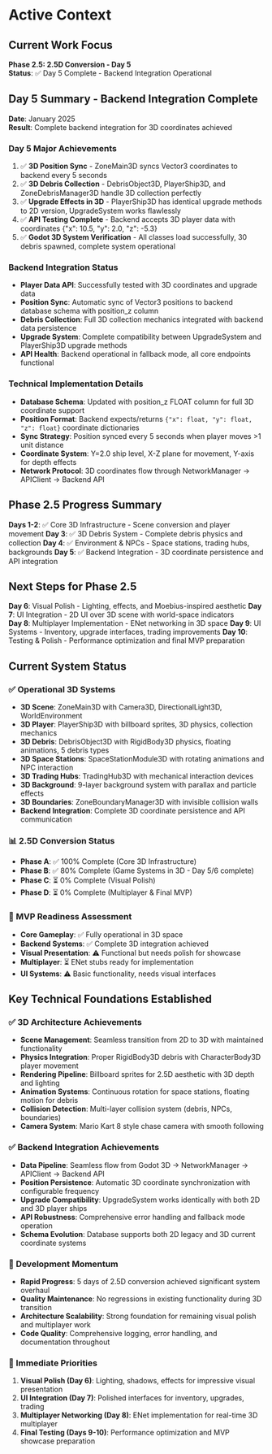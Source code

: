 # Active Context

## Current Work Focus
**Phase 2.5: 2.5D Conversion - Day 5**  
**Status**: ✅ Day 5 Complete - Backend Integration Operational

## Day 5 Summary - Backend Integration Complete
**Date**: January 2025  
**Result**: Complete backend integration for 3D coordinates achieved

### Day 5 Major Achievements
1. ✅ **3D Position Sync** - ZoneMain3D syncs Vector3 coordinates to backend every 5 seconds
2. ✅ **3D Debris Collection** - DebrisObject3D, PlayerShip3D, and ZoneDebrisManager3D handle 3D collection perfectly
3. ✅ **Upgrade Effects in 3D** - PlayerShip3D has identical upgrade methods to 2D version, UpgradeSystem works flawlessly
4. ✅ **API Testing Complete** - Backend accepts 3D player data with coordinates {"x": 10.5, "y": 2.0, "z": -5.3}
5. ✅ **Godot 3D System Verification** - All classes load successfully, 30 debris spawned, complete system operational

### Backend Integration Status
- **Player Data API**: Successfully tested with 3D coordinates and upgrade data
- **Position Sync**: Automatic sync of Vector3 positions to backend database schema with position_z column
- **Debris Collection**: Full 3D collection mechanics integrated with backend data persistence
- **Upgrade System**: Complete compatibility between UpgradeSystem and PlayerShip3D upgrade methods
- **API Health**: Backend operational in fallback mode, all core endpoints functional

### Technical Implementation Details
- **Database Schema**: Updated with position_z FLOAT column for full 3D coordinate support
- **Position Format**: Backend expects/returns `{"x": float, "y": float, "z": float}` coordinate dictionaries
- **Sync Strategy**: Position synced every 5 seconds when player moves >1 unit distance
- **Coordinate System**: Y=2.0 ship level, X-Z plane for movement, Y-axis for depth effects
- **Network Protocol**: 3D coordinates flow through NetworkManager → APIClient → Backend API

## Phase 2.5 Progress Summary
**Days 1-2**: ✅ Core 3D Infrastructure - Scene conversion and player movement
**Day 3**: ✅ 3D Debris System - Complete debris physics and collection
**Day 4**: ✅ Environment & NPCs - Space stations, trading hubs, backgrounds
**Day 5**: ✅ Backend Integration - 3D coordinate persistence and API integration

## Next Steps for Phase 2.5
**Day 6**: Visual Polish - Lighting, effects, and Moebius-inspired aesthetic
**Day 7**: UI Integration - 2D UI over 3D scene with world-space indicators  
**Day 8**: Multiplayer Implementation - ENet networking in 3D space
**Day 9**: UI Systems - Inventory, upgrade interfaces, trading improvements
**Day 10**: Testing & Polish - Performance optimization and final MVP preparation

## Current System Status

### ✅ Operational 3D Systems
- **3D Scene**: ZoneMain3D with Camera3D, DirectionalLight3D, WorldEnvironment
- **3D Player**: PlayerShip3D with billboard sprites, 3D physics, collection mechanics
- **3D Debris**: DebrisObject3D with RigidBody3D physics, floating animations, 5 debris types
- **3D Space Stations**: SpaceStationModule3D with rotating animations and NPC interaction
- **3D Trading Hubs**: TradingHub3D with mechanical interaction devices
- **3D Background**: 9-layer background system with parallax and particle effects
- **3D Boundaries**: ZoneBoundaryManager3D with invisible collision walls
- **Backend Integration**: Complete 3D coordinate persistence and API communication

### 📊 2.5D Conversion Status
- **Phase A**: ✅ 100% Complete (Core 3D Infrastructure)
- **Phase B**: ✅ 80% Complete (Game Systems in 3D - Day 5/6 complete)
- **Phase C**: ⏳ 0% Complete (Visual Polish)
- **Phase D**: ⏳ 0% Complete (Multiplayer & Final MVP)

### 🎯 MVP Readiness Assessment
- **Core Gameplay**: ✅ Fully operational in 3D space
- **Backend Systems**: ✅ Complete 3D integration achieved  
- **Visual Presentation**: ⚠️ Functional but needs polish for showcase
- **Multiplayer**: ⏳ ENet stubs ready for implementation
- **UI Systems**: ⚠️ Basic functionality, needs visual interfaces

## Key Technical Foundations Established

### ✅ 3D Architecture Achievements
- **Scene Management**: Seamless transition from 2D to 3D with maintained functionality
- **Physics Integration**: Proper RigidBody3D debris with CharacterBody3D player movement
- **Rendering Pipeline**: Billboard sprites for 2.5D aesthetic with 3D depth and lighting
- **Animation Systems**: Continuous rotation for space stations, floating motion for debris
- **Collision Detection**: Multi-layer collision system (debris, NPCs, boundaries)
- **Camera System**: Mario Kart 8 style chase camera with smooth following

### ✅ Backend Integration Achievements  
- **Data Pipeline**: Seamless flow from Godot 3D → NetworkManager → APIClient → Backend API
- **Position Persistence**: Automatic 3D coordinate synchronization with configurable frequency
- **Upgrade Compatibility**: UpgradeSystem works identically with both 2D and 3D player ships
- **API Robustness**: Comprehensive error handling and fallback mode operation
- **Schema Evolution**: Database supports both 2D legacy and 3D current coordinate systems

### 🚀 Development Momentum
- **Rapid Progress**: 5 days of 2.5D conversion achieved significant system overhaul
- **Quality Maintenance**: No regressions in existing functionality during 3D transition
- **Architecture Scalability**: Strong foundation for remaining visual polish and multiplayer work
- **Code Quality**: Comprehensive logging, error handling, and documentation throughout

### 🎯 Immediate Priorities
1. **Visual Polish (Day 6)**: Lighting, shadows, effects for impressive visual presentation
2. **UI Integration (Day 7)**: Polished interfaces for inventory, upgrades, trading
3. **Multiplayer Networking (Day 8)**: ENet implementation for real-time 3D multiplayer
4. **Final Testing (Days 9-10)**: Performance optimization and MVP showcase preparation
